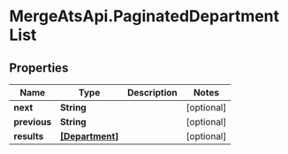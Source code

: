 # MergeAtsApi.PaginatedDepartmentList

## Properties

Name | Type | Description | Notes
------------ | ------------- | ------------- | -------------
**next** | **String** |  | [optional] 
**previous** | **String** |  | [optional] 
**results** | [**[Department]**](Department.md) |  | [optional] 


